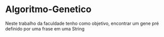 # Algoritmo-Genetico
Neste trabalho da faculdade tenho como objetivo, encontrar um gene pré definido por uma frase em uma String
